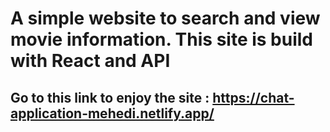 # A simple website to search and view movie information. This site is build with React and API
## Go to this link to enjoy the site : https://chat-application-mehedi.netlify.app/

